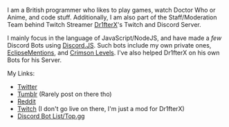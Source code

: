 I am a British programmer who likes to play games, watch Doctor Who or Anime, and code stuff.
Additionally, I am also part of the Staff/Moderation Team behind Twitch Streamer [Dr1fterX](https://www.twitch.tv/dr1fterx)'s Twitch and Discord Server.

I mainly focus in the language of JavaScript/NodeJS, and have made a *few* Discord Bots using [Discord.JS](https://github.com/discordjs/discord.js). Such bots include my own private ones, [EclipseMentions](https://github.com/TwilightZebby/EclipseMentionsBot), and [Crimson Levels](https://top.gg/bot/657859837023092746). I've also helped Dr1fterX on his own Bots for his Server.

My Links:

* [Twitter](https://twitter.com/twilightzebby)
* [Tumblr](https://twilightzebby.tumblr.com) (Rarely post on there tho)
* [Reddit](https://www.reddit.com/user/TwilightZebby)
* [Twitch](https://www.twitch.tv/twilightzebby) (I don't go live on there, I'm just a mod for Dr1fterX)
* [Discord Bot List/Top.gg](https://top.gg/user/156482326887530498)
